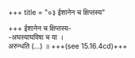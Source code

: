 +++
title = "०३ ईशानेन च क्षिप्तस्य"

+++
ईशानेन च क्षिप्तस्य-  
-अघस्याघविषा च या ।  
अरुन्धति (…) ॥ +++(see 15.16.4cd)+++